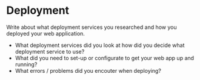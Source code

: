 # Deployment

Write about what deployment services you researched and how you deployed your web application.

* What deployment services did you look at how did you decide what deployment service to use?
* What did you need to set-up or configurate to get your web app up and running?
* What errors / problems did you encouter when deploying?